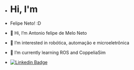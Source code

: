 - # Hi, I'm
-  Felipe Neto! :D

- 👋 Hi, I’m Antonio felipe de Melo Neto 
- 👀 I’m interested in robótica, automação e microeletrônica
- 🌱 I’m currently learning ROS and CoppeliaSim
- [![Linkedin Badge](https://img.shields.io/badge/-LinkedIn-blue?style=flat-square&logo=Linkedin&logoColor=white&link=https://www.linkedin.com/in/afmeloneto/)](https://www.linkedin.com/in/afmeloneto/) 
<!---
AFNetto/AFNetto is a ✨ special ✨ repository because its `README.md` (this file) appears on your GitHub profile.
You can click the Preview link to take a look at your changes.
--->
